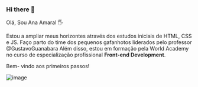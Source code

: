 ### Hi there 👋

<!--
**MachadoA/MachadoA** is a ✨ _special_ ✨ repository because its `README.md` (this file) appears on your GitHub profile.

Here are some ideas to get you started:

- 🔭 I’m currently working on ...
- 🌱 I’m currently learning ...
- 👯 I’m looking to collaborate on ...
- 🤔 I’m looking for help with ...
- 💬 Ask me about ...
- 📫 How to reach me: ...
- 😄 Pronouns: ...
- ⚡ Fun fact: ...
-->

Olá, Sou Ana Amaral 🖐

Estou a ampliar meus horizontes através dos estudos iniciais de HTML, CSS e JS.
Faço parto do time dos pequenos gafanhotos liderados pelo professor @GustavoGuanabara
Além disso, estou em formação pela World Academy no curso de especialização profissional <strong> Front-end Development</strong>.

Bem- vindo aos primeiros passos!


![image](https://logodix.com/logo/954889.png)

<a hrelf="https://www.linkedin.com/in/ana-machado-amaral-604462106/"> 
